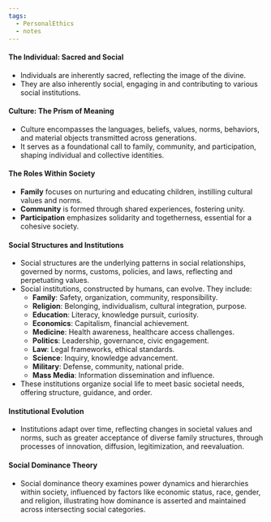 ```yaml
---
tags:
  - PersonalEthics
  - notes
---
```

#### The Individual: Sacred and Social

- Individuals are inherently sacred, reflecting the image of the divine.
- They are also inherently social, engaging in and contributing to various social institutions.

#### Culture: The Prism of Meaning

- Culture encompasses the languages, beliefs, values, norms, behaviors, and material objects transmitted across generations.
- It serves as a foundational call to family, community, and participation, shaping individual and collective identities.

#### The Roles Within Society

- **Family** focuses on nurturing and educating children, instilling cultural values and norms.
- **Community** is formed through shared experiences, fostering unity.
- **Participation** emphasizes solidarity and togetherness, essential for a cohesive society.

#### Social Structures and Institutions

- Social structures are the underlying patterns in social relationships, governed by norms, customs, policies, and laws, reflecting and perpetuating values.
- Social institutions, constructed by humans, can evolve. They include:
    - **Family**: Safety, organization, community, responsibility.
    - **Religion**: Belonging, individualism, cultural integration, purpose.
    - **Education**: Literacy, knowledge pursuit, curiosity.
    - **Economics**: Capitalism, financial achievement.
    - **Medicine**: Health awareness, healthcare access challenges.
    - **Politics**: Leadership, governance, civic engagement.
    - **Law**: Legal frameworks, ethical standards.
    - **Science**: Inquiry, knowledge advancement.
    - **Military**: Defense, community, national pride.
    - **Mass Media**: Information dissemination and influence.
- These institutions organize social life to meet basic societal needs, offering structure, guidance, and order.

#### Institutional Evolution

- Institutions adapt over time, reflecting changes in societal values and norms, such as greater acceptance of diverse family structures, through processes of innovation, diffusion, legitimization, and reevaluation.

#### Social Dominance Theory

- Social dominance theory examines power dynamics and hierarchies within society, influenced by factors like economic status, race, gender, and religion, illustrating how dominance is asserted and maintained across intersecting social categories.